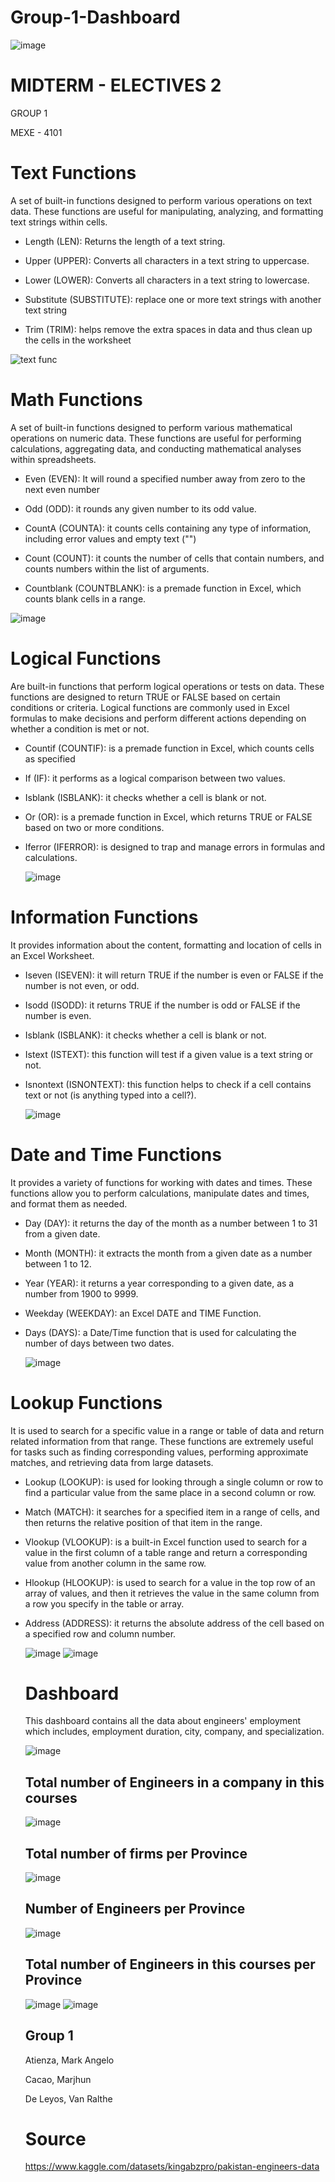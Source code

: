 # Group-1-Dashboard
![image](https://github.com/MarjhunCacao/Midterm_Group1/assets/144245978/58839ab6-9e39-4d11-89b3-61568ee8247c)

# MIDTERM - ELECTIVES 2

GROUP 1

MEXE - 4101


# Text Functions
A set of built-in functions designed to perform various operations on text data. These functions are useful for manipulating, analyzing, and formatting text strings within cells.
- Length (LEN): Returns the length of a text string.

- Upper (UPPER): Converts all characters in a text string to uppercase.

- Lower (LOWER): Converts all characters in a text string to lowercase.

- Substitute (SUBSTITUTE): replace one or more text strings with another text string

- Trim (TRIM): helps remove the extra spaces in data and thus clean up the cells in the worksheet
  
![text func](https://github.com/MarjhunCacao/Group-1-Midterm-Dashboard/assets/144245978/f8b75a1b-0231-4d00-ab2e-d464aa5f64ef)

# Math Functions
A set of built-in functions designed to perform various mathematical operations on numeric data. These functions are useful for performing calculations, aggregating data, and conducting mathematical analyses within spreadsheets. 
- Even (EVEN): It will round a specified number away from zero to the next even number

- Odd (ODD): it rounds any given number to its odd value.

- CountA (COUNTA): it counts cells containing any type of information, including error values and empty text ("")

- Count (COUNT): it counts the number of cells that contain numbers, and counts numbers within the list of arguments.

- Countblank (COUNTBLANK): is a premade function in Excel, which counts blank cells in a range.

![image](https://github.com/MarjhunCacao/Group-1-Midterm-Dashboard/assets/144245978/24e06a1d-d7f6-4240-86f5-349a9f49e300)

# Logical Functions
Are built-in functions that perform logical operations or tests on data. These functions are designed to return TRUE or FALSE based on certain conditions or criteria. Logical functions are commonly used in Excel formulas to make decisions and perform different actions depending on whether a condition is met or not.
- Countif (COUNTIF): is a premade function in Excel, which counts cells as specified

- If (IF): it performs as a logical comparison between two values.

- Isblank (ISBLANK): it checks whether a cell is blank or not.

- Or (OR): is a premade function in Excel, which returns TRUE or FALSE based on two or more conditions.

- Iferror (IFERROR): is designed to trap and manage errors in formulas and calculations.

  ![image](https://github.com/MarjhunCacao/Group-1-Midterm-Dashboard/assets/144245978/3d99b21d-0747-49bc-9f4b-83d862a83a57)

# Information Functions
It provides information about the content, formatting and location of cells in an Excel Worksheet.
- Iseven (ISEVEN): it will return TRUE if the number is even or FALSE if the number is not even, or odd.

- Isodd (ISODD): it returns TRUE if the number is odd or FALSE if the number is even.

- Isblank (ISBLANK): it checks whether a cell is blank or not.

- Istext (ISTEXT): this function will test if a given value is a text string or not.

- Isnontext (ISNONTEXT): this function helps to check if a cell contains text or not (is anything typed into a cell?).

  ![image](https://github.com/MarjhunCacao/Group-1-Midterm-Dashboard/assets/144245978/2a38217e-968d-4268-8fb9-6cb3b36bf366)

# Date and Time Functions
It provides a variety of functions for working with dates and times. These functions allow you to perform calculations, manipulate dates and times, and format them as needed.
- Day (DAY): it returns the day of the month as a number between 1 to 31 from a given date.

- Month (MONTH): it extracts the month from a given date as a number between 1 to 12.

- Year (YEAR): it returns a year corresponding to a given date, as a number from 1900 to 9999.

- Weekday (WEEKDAY): an Excel DATE and TIME Function.

- Days (DAYS): a Date/Time function that is used for calculating the number of days between two dates.

  ![image](https://github.com/MarjhunCacao/Group-1-Midterm-Dashboard/assets/144245978/d2d29f75-fd84-4474-9226-4c8eec5f2f7d)

# Lookup Functions 
It is used to search for a specific value in a range or table of data and return related information from that range. These functions are extremely useful for tasks such as finding corresponding values, performing approximate matches, and retrieving data from large datasets.
- Lookup (LOOKUP): is used for looking through a single column or row to find a particular value from the same place in a second column or row.

- Match (MATCH): it searches for a specified item in a range of cells, and then returns the relative position of that item in the range.

- Vlookup (VLOOKUP): is a built-in Excel function used to search for a value in the first column of a table range and return a corresponding value from another column in the same row.

- Hlookup (HLOOKUP): is used to search for a value in the top row of an array of values, and then it retrieves the value in the same column from a row you specify in the table or array.

- Address (ADDRESS): it returns the absolute address of the cell based on a specified row and column number.

  ![image](https://github.com/MarjhunCacao/Group-1-Midterm-Dashboard/assets/144245978/7f64fbf8-efba-4d71-abfd-c10f35ed4105)
  ![image](https://github.com/MarjhunCacao/Group-1-Midterm-Dashboard/assets/144245978/060b5558-b2c8-470a-89a4-54f33b35031a)

  # Dashboard
  This dashboard contains all the data about engineers' employment which includes, employment duration, city, company, and specialization.
  
  ![image](https://github.com/MarjhunCacao/Group-1-Midterm-Dashboard/assets/144245978/534bf3c8-69ea-41be-91e9-6a677c49a7fd)

  ## Total number of Engineers in a company in this courses
  ![image](https://github.com/MarjhunCacao/Group-1-Midterm-Dashboard/assets/144245978/bff9623d-0556-41ff-904e-fdf9b1b85b46)

  ## Total number of firms per Province
  ![image](https://github.com/MarjhunCacao/Group-1-Midterm-Dashboard/assets/144245978/0989a39d-e380-4a3f-9bbb-c6b482d1fefa)

  ## Number of Engineers per Province
  ![image](https://github.com/MarjhunCacao/Group-1-Midterm-Dashboard/assets/144245978/39f07d88-024c-4503-a7c3-370310b87a17)

  ## Total number of Engineers in this courses per Province
  ![image](https://github.com/MarjhunCacao/Midterm_Group1/assets/144245978/1e5f707d-b58b-4b16-8986-8cd40f630492)
  ![image](https://github.com/MarjhunCacao/Midterm_Group1/assets/144245978/81160a25-4074-4bec-98e5-eaa2bd273bad)



  ## Group 1
  Atienza, Mark Angelo
  
  Cacao, Marjhun
  
  De Leyos, Van Ralthe

  # Source
  https://www.kaggle.com/datasets/kingabzpro/pakistan-engineers-data
  
